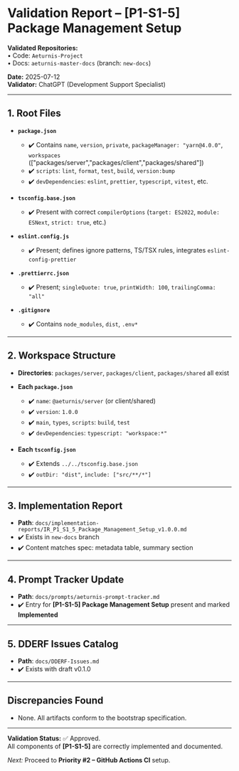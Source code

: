# Validation Report – [P1-S1-5] Package Management Setup

**Validated Repositories:**  
• Code: `Aeturnis-Project`  
• Docs: `aeturnis-master-docs` (branch: `new-docs`)

**Date:** 2025-07-12  
**Validator:** ChatGPT (Development Support Specialist)

---

## 1. Root Files
- **`package.json`**  
  - ✔️ Contains `name`, `version`, `private`, `packageManager: "yarn@4.0.0"`, `workspaces` (["packages/server","packages/client","packages/shared"])  
  - ✔️ `scripts`: `lint`, `format`, `test`, `build`, `version:bump`  
  - ✔️ `devDependencies`: `eslint`, `prettier`, `typescript`, `vitest`, etc.

- **`tsconfig.base.json`**  
  - ✔️ Present with correct `compilerOptions` (`target: ES2022`, `module: ESNext`, `strict: true`, etc.)

- **`eslint.config.js`**  
  - ✔️ Present; defines ignore patterns, TS/TSX rules, integrates `eslint-config-prettier`

- **`.prettierrc.json`**  
  - ✔️ Present; `singleQuote: true`, `printWidth: 100`, `trailingComma: "all"`

- **`.gitignore`**  
  - ✔️ Contains `node_modules`, `dist`, `.env*`

---

## 2. Workspace Structure
- **Directories**: `packages/server`, `packages/client`, `packages/shared` all exist

- **Each `package.json`**  
  - ✔️ `name`: `@aeturnis/server` (or client/shared)  
  - ✔️ `version`: `1.0.0`  
  - ✔️ `main`, `types`, `scripts`: `build`, `test`  
  - ✔️ `devDependencies`: `typescript: "workspace:*"`

- **Each `tsconfig.json`**  
  - ✔️ Extends `../../tsconfig.base.json`  
  - ✔️ `outDir: "dist"`, `include: ["src/**/*"]`

---

## 3. Implementation Report
- **Path**: `docs/implementation-reports/IR_P1_S1_5_Package_Management_Setup_v1.0.0.md`  
- ✔️ Exists in `new-docs` branch  
- ✔️ Content matches spec: metadata table, summary section

---

## 4. Prompt Tracker Update
- **Path**: `docs/prompts/aeturnis-prompt-tracker.md`  
- ✔️ Entry for **[P1-S1-5] Package Management Setup** present and marked **Implemented**  

---

## 5. DDERF Issues Catalog
- **Path**: `docs/DDERF-Issues.md`  
- ✔️ Exists with draft v0.1.0

---

## Discrepancies Found
- None. All artifacts conform to the bootstrap specification.

---

**Validation Status:** ✅ Approved.  
All components of **[P1-S1-5]** are correctly implemented and documented.

*Next:* Proceed to **Priority #2 – GitHub Actions CI** setup.


